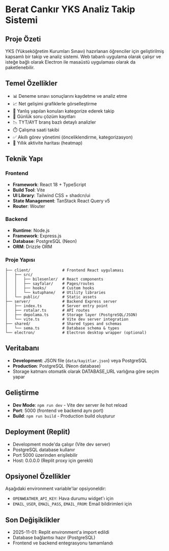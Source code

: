 # Berat Cankır YKS Analiz Takip Sistemi

## Proje Özeti
YKS (Yükseköğretim Kurumları Sınavı) hazırlanan öğrenciler için geliştirilmiş kapsamlı bir takip ve analiz sistemi. Web tabanlı uygulama olarak çalışır ve isteğe bağlı olarak Electron ile masaüstü uygulaması olarak da paketlenebilir.

## Temel Özellikler
- 📊 Deneme sınavı sonuçlarını kaydetme ve analiz etme
- 📈 Net gelişimi grafiklerle görselleştirme
- 🎯 Yanlış yapılan konuları kategorize ederek takip
- 📝 Günlük soru çözüm kayıtları
- 📉 TYT/AYT branş bazlı detaylı analizler
- ⏱️ Çalışma saati takibi
- ✅ Akıllı görev yönetimi (önceliklendirme, kategorizasyon)
- 📅 Yıllık aktivite haritası (heatmap)

## Teknik Yapı

### Frontend
- **Framework**: React 18 + TypeScript
- **Build Tool**: Vite
- **UI Library**: Tailwind CSS + shadcn/ui
- **State Management**: TanStack React Query v5
- **Router**: Wouter

### Backend
- **Runtime**: Node.js
- **Framework**: Express.js
- **Database**: PostgreSQL (Neon)
- **ORM**: Drizzle ORM

### Proje Yapısı
```
├── client/              # Frontend React uygulaması
│   ├── src/
│   │   ├── bilesenler/  # React components
│   │   ├── sayfalar/    # Pages/routes
│   │   ├── hooks/       # Custom hooks
│   │   └── kutuphane/   # Utility libraries
│   └── public/          # Static assets
├── server/              # Backend Express server
│   ├── index.ts         # Server entry point
│   ├── rotalar.ts       # API routes
│   ├── depolama.ts      # Storage layer (PostgreSQL/JSON)
│   └── vite.ts          # Vite dev server integration
├── shared/              # Shared types and schemas
│   └── sema.ts          # Database schema & types
└── electron/            # Electron desktop wrapper (optional)
```

## Veritabanı
- **Development**: JSON file (`data/kayitlar.json`) veya PostgreSQL
- **Production**: PostgreSQL (Neon database)
- Storage katmanı otomatik olarak DATABASE_URL varlığına göre seçim yapar

## Geliştirme
- **Dev Mode**: `npm run dev` - Vite dev server ile hot reload
- **Port**: 5000 (frontend ve backend aynı port)
- **Build**: `npm run build` - Production build oluşturur

## Deployment (Replit)
- Development mode'da çalışır (Vite dev server)
- PostgreSQL database kullanır
- Port 5000 üzerinden erişilebilir
- Host: 0.0.0.0 (Replit proxy için gerekli)

## Opsiyonel Özellikler
Aşağıdaki environment variable'lar opsiyoneldir:
- `OPENWEATHER_API_KEY`: Hava durumu widget'ı için
- `EMAIL_USER`, `EMAIL_PASS`, `EMAIL_FROM`: Email bildirimleri için

## Son Değişiklikler
- 2025-11-01: Replit environment'a import edildi
- Database bağlantısı hazır (PostgreSQL)
- Frontend ve backend entegrasyonu tamamlandı
